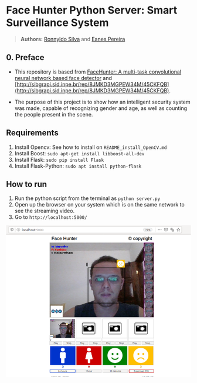 # Face Hunter Python Server: Smart Surveillance System

> **Authors:** 
> [Ronnyldo Silva](https://www.linkedin.com/in/ronnyldo-silva-200325145/) and
> [Eanes Pereira](https://www.linkedin.com/in/eanes-pereira-987580111/)

## 0. Preface

- This repository is based from [FaceHunter: A multi-task convolutional neural network based face detector](https://www.sciencedirect.com/science/article/abs/pii/S0923596516300467) and [http://sibgrapi.sid.inpe.br/rep/8JMKD3MGPEW34M/45CKFQB](http://sibgrapi.sid.inpe.br/rep/8JMKD3MGPEW34M/45CKFQB).

- The purpose of this project is to show how an intelligent security system was made, capable of recognizing gender and age, as well as counting the people present in the scene.

## Requirements

1. Install Opencv: See how to install on `README_install_OpenCV.md`
2. Install Boost: `sudo apt-get install libboost-all-dev`
3. Install Flask: `sudo pip install Flask`
4. Install Flask-Python: `sudo apt install python-flask`

## How to run

1. Run the python script from the terminal as `python server.py`
2. Open up the browser on your system which is on the same network to see the streaming video.
3. Go to `http://localhost:5000/`

![](images/readme/readme.png)

